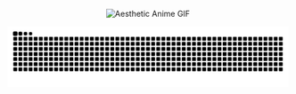 <p align="center">
  <img src="https://media.giphy.com/media/LMcB8XospGZO8UQq87/giphy.gif" width="800" height="200" alt="Aesthetic Anime GIF">
</p>

<p align="center">
  <img src="https://raw.githubusercontent.com/im44nne/im44nne/output/snake.svg" />
</p>
